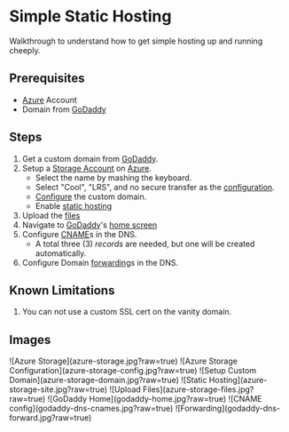 # Simple Static Hosting

Walkthrough to understand how to get simple hosting up and running cheeply.

## Prerequisites

* [Azure][azure] Account
* Domain from [GoDaddy][godaddy]

## Steps

1. Get a custom domain from [GoDaddy][godaddy].
2. Setup a [Storage Account](#azure-storage) on [Azure][azure].
   * Select the name by mashing the keyboard.
   * Select "Cool", "LRS", and no secure transfer as the [configuration](#azure-storage-config).
   * [Configure](#azure-storage-domain) the custom domain.
   * Enable [static hosting](#azure-storage-site)
3. Upload the [files](#azure-storage-files)
4. Navigate to [GoDaddy][godaddy]'s [home screen](#godaddy-home)
5. Configure [CNAME](#godaddy-dns-cnames)s in the DNS.
   * A total three (3) _records_ are needed, but one will be created automatically.
6. Configure Domain [forwarding](#godaddy-dns-forward)s in the DNS.



## Known Limitations

1. You can not use a custom SSL cert on the vanity domain.

## Images

<a name="azure-storage" />
![Azure Storage](azure-storage.jpg?raw=true)

<a name="azure-storage-config" />
![Azure Storage Configuration](azure-storage-config.jpg?raw=true)

<a name="azure-storage-domain" />
![Setup Custom Domain](azure-storage-domain.jpg?raw=true)

<a name="azure-storage-site" />
![Static Hosting](azure-storage-site.jpg?raw=true)

<a name="azure-storage-files" />
![Upload Files](azure-storage-files.jpg?raw=true)

<a name="godaddy-home" />
![GoDaddy Home](godaddy-home.jpg?raw=true)

<a name="godaddy-dns-cnames" />
![CNAME config](godaddy-dns-cnames.jpg?raw=true)

<a name="godaddy-dns-forward" />
![Forwarding](godaddy-dns-forward.jpg?raw=true)

[azure]: https://portal.azure.com
[godaddy]: https://godaddy.com